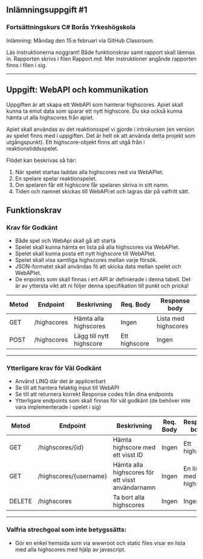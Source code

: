 ## Inlämningsuppgift #1
### Fortsättningskurs C# Borås Yrkeshögskola 

Inlämning: Måndag den 15:e februari via GitHub Classroom.

Läs instruktionerna noggrant! 
Både funktionskrav samt rapport skall lämnas in. Rapporten skrivs i filen Rapport.md. Mer instruktioner angånde rapporten finns i filen i sig.

-------

## Uppgift: WebAPI och kommunikation

Uppgiften är att skapa ett WebAPI som hanterar highscores.
Apiet skall kunna ta emot data som sparar ett nytt highscore.
Du ska också kunna hämta ut alla highscores från apiet.

Apiet skall användas av det reaktionsspel vi gjorde i introkursen (en version av spelet finns med i uppgiften. Det är helt ok att använda detta projekt som utgångspunkt). Ett highscore-objekt finns att utgå från i reaktionstiddsspelet.

Flödet kan beskrivas så här:
1. När spelet startas laddas alla highscores ned via WebAPIet.
2. En spelare spelar reaktionspelet. 
3. Om spelaren får ett highscore får spelaren skriva in sitt namn.
4. Tiden och namnet skickas till WebAPI:et och lagras där på valfritt sätt.

## Funktionskrav

### **Krav för Godkänt**
* Både spel och WebApi skall gå att starta
* Spelet skall kunna hämta en lista på alla highscores via WebAPIet.
* Spelet skall kunna posta ett nytt highscore till WebAPIet.
* Spelet skall visa samtliga highscores mellan varje försök.
* JSON-formatet skall användas fö att skicka data mellan spelet och WebAPIet.
* De enpoints som skall finnas i ert API är definierade i denna tabell. Det är av yttersta vikt att ni följer denna specifikation till punkt och pricka!

| Metod | Endpoint | Beskrivning | Req. Body | Response body
| ------------ | ----------- | ---- | --------|---
| GET| /highscores | Hämta alla highscores | Ingen | Lista med highscores
| POST| /highscores |Lägg till nytt highscore |Ett highscore| Ingen


------

### **Ytterligare krav för Väl Godkänt**
* Använd LINQ där det är applicerbart
* Se till att hantera felaktig input till WebAPI
* Se till att returnera korrekt Response codes från dina endpoints
* Ytterligare endpoints som skall finnas för väl godkänt (de behöver inte vara implementerade i spelet i sig)

| Metod | Endpoint | Beskrivning | Req. Body | Response body
| ------------ | ----------- | ---- | --------|---
| GET| /highscores/{id} | Hämta highscore med ett visst ID |Ingen | Ett highscore
| GET| /highscores/{username} | Hämta alla highscores för ett visst användarnamn |Ingen | En lista med highscore
| DELETE| /highscores|Ta bort alla highscores| Ingen| Ingen

------

### Valfria strechgoal som inte betygssätts:
* Gör en enkel hemsida som via wwwroot och static files visar en lista med alla highscores med hjälp av javascript. 
